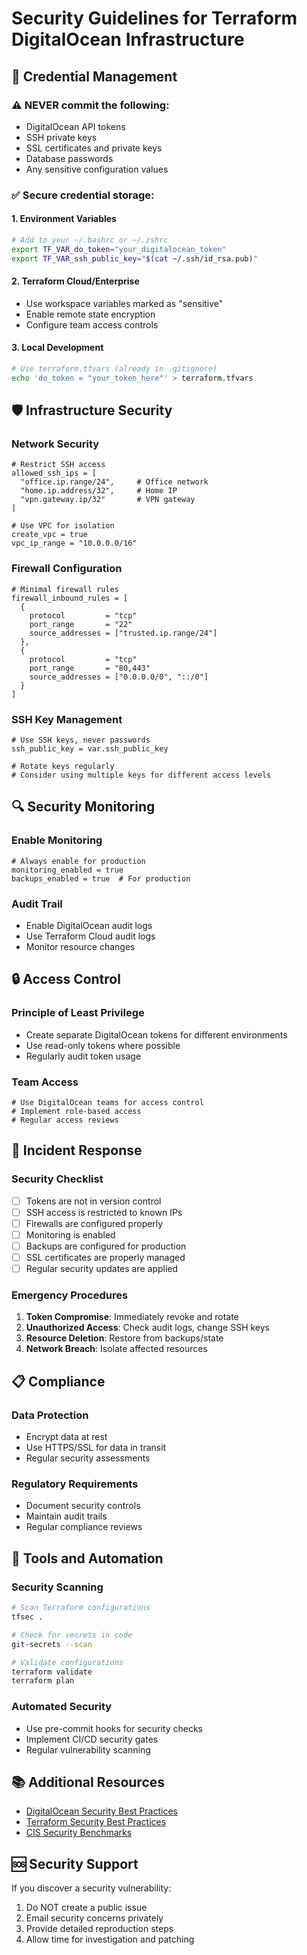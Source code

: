 # Security Guidelines for Terraform DigitalOcean Infrastructure

## 🔐 Credential Management

### ⚠️ NEVER commit the following:
- DigitalOcean API tokens
- SSH private keys
- SSL certificates and private keys
- Database passwords
- Any sensitive configuration values

### ✅ Secure credential storage:

#### 1. Environment Variables
```bash
# Add to your ~/.bashrc or ~/.zshrc
export TF_VAR_do_token="your_digitalocean_token"
export TF_VAR_ssh_public_key="$(cat ~/.ssh/id_rsa.pub)"
```

#### 2. Terraform Cloud/Enterprise
- Use workspace variables marked as "sensitive"
- Enable remote state encryption
- Configure team access controls

#### 3. Local Development
```bash
# Use terraform.tfvars (already in .gitignore)
echo 'do_token = "your_token_here"' > terraform.tfvars
```

## 🛡️ Infrastructure Security

### Network Security
```hcl
# Restrict SSH access
allowed_ssh_ips = [
  "office.ip.range/24",     # Office network
  "home.ip.address/32",     # Home IP
  "vpn.gateway.ip/32"       # VPN gateway
]

# Use VPC for isolation
create_vpc = true
vpc_ip_range = "10.0.0.0/16"
```

### Firewall Configuration
```hcl
# Minimal firewall rules
firewall_inbound_rules = [
  {
    protocol         = "tcp"
    port_range       = "22"
    source_addresses = ["trusted.ip.range/24"]
  },
  {
    protocol         = "tcp"
    port_range       = "80,443"
    source_addresses = ["0.0.0.0/0", "::/0"]
  }
]
```

### SSH Key Management
```hcl
# Use SSH keys, never passwords
ssh_public_key = var.ssh_public_key

# Rotate keys regularly
# Consider using multiple keys for different access levels
```

## 🔍 Security Monitoring

### Enable Monitoring
```hcl
# Always enable for production
monitoring_enabled = true
backups_enabled = true  # For production
```

### Audit Trail
- Enable DigitalOcean audit logs
- Use Terraform Cloud audit logs
- Monitor resource changes

## 🔒 Access Control

### Principle of Least Privilege
- Create separate DigitalOcean tokens for different environments
- Use read-only tokens where possible
- Regularly audit token usage

### Team Access
```hcl
# Use DigitalOcean teams for access control
# Implement role-based access
# Regular access reviews
```

## 🚨 Incident Response

### Security Checklist
- [ ] Tokens are not in version control
- [ ] SSH access is restricted to known IPs
- [ ] Firewalls are configured properly
- [ ] Monitoring is enabled
- [ ] Backups are configured for production
- [ ] SSL certificates are properly managed
- [ ] Regular security updates are applied

### Emergency Procedures
1. **Token Compromise**: Immediately revoke and rotate
2. **Unauthorized Access**: Check audit logs, change SSH keys
3. **Resource Deletion**: Restore from backups/state
4. **Network Breach**: Isolate affected resources

## 📋 Compliance

### Data Protection
- Encrypt data at rest
- Use HTTPS/SSL for data in transit
- Regular security assessments

### Regulatory Requirements
- Document security controls
- Maintain audit trails
- Regular compliance reviews

## 🔧 Tools and Automation

### Security Scanning
```bash
# Scan Terraform configurations
tfsec .

# Check for secrets in code
git-secrets --scan

# Validate configurations
terraform validate
terraform plan
```

### Automated Security
- Use pre-commit hooks for security checks
- Implement CI/CD security gates
- Regular vulnerability scanning

## 📚 Additional Resources

- [DigitalOcean Security Best Practices](https://docs.digitalocean.com/products/security/)
- [Terraform Security Best Practices](https://learn.hashicorp.com/tutorials/terraform/security)
- [CIS Security Benchmarks](https://www.cisecurity.org/cis-benchmarks/)

## 🆘 Security Support

If you discover a security vulnerability:
1. Do NOT create a public issue
2. Email security concerns privately
3. Provide detailed reproduction steps
4. Allow time for investigation and patching
